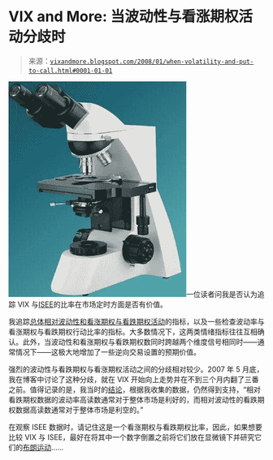 <!--yml

category: 未分类

date: 2024-05-18 18:47:15

-->

# VIX and More: 当波动性与看涨期权活动分歧时

> 来源：[`vixandmore.blogspot.com/2008/01/when-volatility-and-put-to-call.html#0001-01-01`](http://vixandmore.blogspot.com/2008/01/when-volatility-and-put-to-call.html#0001-01-01)

![](img/af4d6c55bcea15e4659b1c9c7bdb6623.png)一位读者问我是否认为追踪 VIX 与[ISEE](http://vixandmore.blogspot.com/search/label/ISEE)的比率在市场定时方面是否有价值。

我追踪[总体相对波动性和看涨期权与看跌期权活动](http://vixandmore.blogspot.com/search/label/PCVXO)的指标，以及一些检查波动率与看涨期权与看跌期权行动比率的指标。大多数情况下，这两类情绪指标往往互相确认。此外，当波动性和看涨期权与看跌期权数同时跨越两个维度信号相同时——通常情况下——这极大地增加了一些逆向交易设置的预期价值。

强烈的波动性与看跌期权与看涨期权活动之间的分歧相对较少。2007 年 5 月底，我在博客中讨论了这种分歧，就在 VIX 开始向上走势并在不到三个月内翻了三番之前。值得记录的是，我当时的[结论](http://vixandmore.blogspot.com/2007/05/more-thoughts-on-pcvxo.html)，根据我收集的数据，仍然得到支持，“相对看跌期权数据的波动率高读数通常对于整体市场是利好的，而相对波动性的看跌期权数据高读数通常对于整体市场是利空的。”

在观察 ISEE 数据时，请记住这是一个看涨期权与看跌期权比率，因此，如果想要比较 VIX 与 ISEE，最好在将其中一个数字倒置之前将它们放在显微镜下并研究它们的[布朗运动](http://www.physics.uq.edu.au/people/mcintyre/applets/brownian/brownian.html)……
